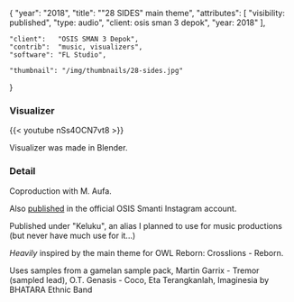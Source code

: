 {
	"year": "2018",
	"title": "\"28 SIDES\" main theme",
	"attributes": [
		"visibility: published",
		"type: audio",
		"client: osis sman 3 depok",
		"year: 2018"
	],
	
	"client":   "OSIS SMAN 3 Depok",
	"contrib":  "music, visualizers",
	"software": "FL Studio",
	
	"thumbnail": "/img/thumbnails/28-sides.jpg"
}

### Visualizer
{{< youtube nSs4OCN7vt8 >}}

Visualizer was made in Blender.

### Detail
Coproduction with M. Aufa.

Also [published](https://www.instagram.com/p/BnypjopnISo/) in the official OSIS Smanti Instagram account.

Published under "Keluku", an alias I planned to use for music productions (but never have much use for it...)

*Heavily* inspired by the main theme for OWL Reborn: Crosslions - Reborn.

Uses samples from a gamelan sample pack, Martin Garrix - Tremor (sampled lead), O.T. Genasis - Coco, Eta Terangkanlah, Imaginesia by BHATARA Ethnic Band
